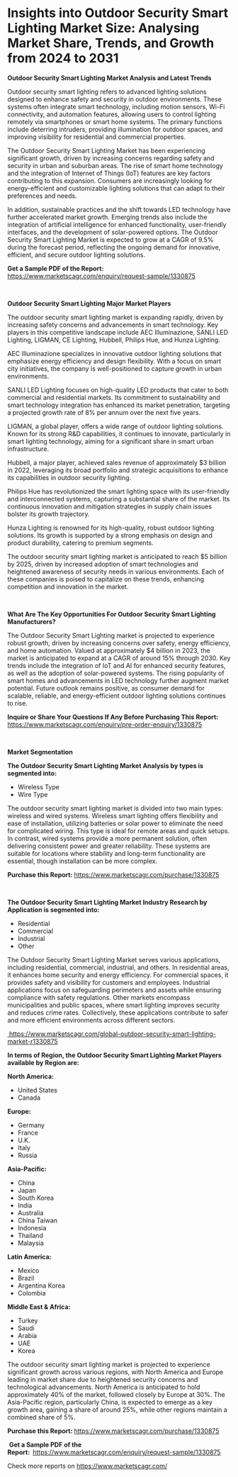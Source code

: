 <p><h1>Insights into Outdoor Security Smart Lighting Market Size: Analysing Market Share, Trends, and Growth from 2024 to 2031</h1></p><p><strong>Outdoor Security Smart Lighting Market Analysis and Latest Trends</strong></p>
<p><p>Outdoor security smart lighting refers to advanced lighting solutions designed to enhance safety and security in outdoor environments. These systems often integrate smart technology, including motion sensors, Wi-Fi connectivity, and automation features, allowing users to control lighting remotely via smartphones or smart home systems. The primary functions include deterring intruders, providing illumination for outdoor spaces, and improving visibility for residential and commercial properties.</p><p>The Outdoor Security Smart Lighting Market has been experiencing significant growth, driven by increasing concerns regarding safety and security in urban and suburban areas. The rise of smart home technology and the integration of Internet of Things (IoT) features are key factors contributing to this expansion. Consumers are increasingly looking for energy-efficient and customizable lighting solutions that can adapt to their preferences and needs.</p><p>In addition, sustainable practices and the shift towards LED technology have further accelerated market growth. Emerging trends also include the integration of artificial intelligence for enhanced functionality, user-friendly interfaces, and the development of solar-powered options. The Outdoor Security Smart Lighting Market is expected to grow at a CAGR of 9.5% during the forecast period, reflecting the ongoing demand for innovative, efficient, and secure outdoor lighting solutions.</p></p>
<p><strong>Get a Sample PDF of the Report:&nbsp;</strong> <a href="https://www.marketscagr.com/enquiry/request-sample/1330875?utm_campaign=1895&utm_medium=2&utm_source=Github&utm_content=ia&utm_term=31122024&utm_id=outdoor-security-smart-lighting">https://www.marketscagr.com/enquiry/request-sample/1330875</a></p>
<p>&nbsp;</p>
<p><strong>Outdoor Security Smart Lighting Major Market Players</strong></p>
<p><p>The outdoor security smart lighting market is expanding rapidly, driven by increasing safety concerns and advancements in smart technology. Key players in this competitive landscape include AEC Illuminazione, SANLI LED Lighting, LIGMAN, CE Lighting, Hubbell, Philips Hue, and Hunza Lighting.</p><p>AEC Illuminazione specializes in innovative outdoor lighting solutions that emphasize energy efficiency and design flexibility. With a focus on smart city initiatives, the company is well-positioned to capture growth in urban environments. </p><p>SANLI LED Lighting focuses on high-quality LED products that cater to both commercial and residential markets. Its commitment to sustainability and smart technology integration has enhanced its market penetration, targeting a projected growth rate of 8% per annum over the next five years.</p><p>LIGMAN, a global player, offers a wide range of outdoor lighting solutions. Known for its strong R&D capabilities, it continues to innovate, particularly in smart lighting technology, aiming for a significant share in smart urban infrastructure.</p><p>Hubbell, a major player, achieved sales revenue of approximately $3 billion in 2022, leveraging its broad portfolio and strategic acquisitions to enhance its capabilities in outdoor security lighting. </p><p>Philips Hue has revolutionized the smart lighting space with its user-friendly and interconnected systems, capturing a substantial share of the market. Its continuous innovation and mitigation strategies in supply chain issues bolster its growth trajectory.</p><p>Hunza Lighting is renowned for its high-quality, robust outdoor lighting solutions. Its growth is supported by a strong emphasis on design and product durability, catering to premium segments.</p><p>The outdoor security smart lighting market is anticipated to reach $5 billion by 2025, driven by increased adoption of smart technologies and heightened awareness of security needs in various environments. Each of these companies is poised to capitalize on these trends, enhancing competition and innovation in the market.</p></p>
<p>&nbsp;</p>
<p><strong>What Are The Key Opportunities For Outdoor Security Smart Lighting Manufacturers?</strong></p>
<p><p>The Outdoor Security Smart Lighting market is projected to experience robust growth, driven by increasing concerns over safety, energy efficiency, and home automation. Valued at approximately $4 billion in 2023, the market is anticipated to expand at a CAGR of around 15% through 2030. Key trends include the integration of IoT and AI for enhanced security features, as well as the adoption of solar-powered systems. The rising popularity of smart homes and advancements in LED technology further augment market potential. Future outlook remains positive, as consumer demand for scalable, reliable, and energy-efficient outdoor lighting solutions continues to rise.</p></p>
<p><strong>Inquire or Share Your Questions If Any Before Purchasing This Report:</strong> <a href="https://www.marketscagr.com/enquiry/pre-order-enquiry/1330875?utm_campaign=1895&utm_medium=2&utm_source=Github&utm_content=ia&utm_term=31122024&utm_id=outdoor-security-smart-lighting">https://www.marketscagr.com/enquiry/pre-order-enquiry/1330875</a></p>
<p>&nbsp;</p>
<p><strong>Market Segmentation</strong></p>
<p><strong>The Outdoor Security Smart Lighting Market Analysis by types is segmented into:</strong></p>
<p><ul><li>Wireless Type</li><li>Wire Type</li></ul></p>
<p><p>The outdoor security smart lighting market is divided into two main types: wireless and wired systems. Wireless smart lighting offers flexibility and ease of installation, utilizing batteries or solar power to eliminate the need for complicated wiring. This type is ideal for remote areas and quick setups. In contrast, wired systems provide a more permanent solution, often delivering consistent power and greater reliability. These systems are suitable for locations where stability and long-term functionality are essential, though installation can be more complex.</p></p>
<p><strong>Purchase this Report:&nbsp;</strong><a href="https://www.marketscagr.com/purchase/1330875?utm_campaign=1895&utm_medium=2&utm_source=Github&utm_content=ia&utm_term=31122024&utm_id=outdoor-security-smart-lighting">https://www.marketscagr.com/purchase/1330875</a></p>
<p>&nbsp;</p>
<p><strong>The Outdoor Security Smart Lighting Market Industry Research by Application is segmented into:</strong></p>
<p><ul><li>Residential</li><li>Commercial</li><li>Industrial</li><li>Other</li></ul></p>
<p><p>The Outdoor Security Smart Lighting Market serves various applications, including residential, commercial, industrial, and others. In residential areas, it enhances home security and energy efficiency. For commercial spaces, it provides safety and visibility for customers and employees. Industrial applications focus on safeguarding perimeters and assets while ensuring compliance with safety regulations. Other markets encompass municipalities and public spaces, where smart lighting improves security and reduces crime rates. Collectively, these applications contribute to safer and more efficient environments across different sectors.</p></p>
<p><a href="https://www.marketscagr.com/global-outdoor-security-smart-lighting-market-r1330875?utm_campaign=1895&utm_medium=2&utm_source=Github&utm_content=ia&utm_term=31122024&utm_id=outdoor-security-smart-lighting">&nbsp;https://www.marketscagr.com/global-outdoor-security-smart-lighting-market-r1330875</a></p>
<p><strong>In terms of Region, the Outdoor Security Smart Lighting Market Players available by Region are:</strong></p>
<p>
    <p> <strong> North America: </strong>
        <ul>
            <li>United States</li>
            <li>Canada</li>
        </ul>
        </p> 
    <p> <strong> Europe: </strong>
        <ul>
            <li>Germany</li>
            <li>France</li>
            <li>U.K.</li>
            <li>Italy</li>
            <li>Russia</li>
        </ul>
        </p> 
    <p> <strong> Asia-Pacific: </strong>
        <ul>
            <li>China</li>
            <li>Japan</li>
            <li>South Korea</li>
            <li>India</li>
            <li>Australia</li>
            <li>China Taiwan</li>
            <li>Indonesia</li>
            <li>Thailand</li>
            <li>Malaysia</li>
        </ul>
        </p> 
    <p> <strong> Latin America: </strong>
        <ul>
            <li>Mexico</li>
            <li>Brazil</li>
            <li>Argentina Korea</li>
            <li>Colombia</li>
        </ul>
        </p> 
    <p> <strong> Middle East & Africa: </strong>
        <ul>
            <li>Turkey</li>
            <li>Saudi</li>
            <li>Arabia</li>
            <li>UAE</li>
            <li>Korea</li>
        </ul>
    </p>
    </p>
<p><p>The outdoor security smart lighting market is projected to experience significant growth across various regions, with North America and Europe leading in market share due to heightened security concerns and technological advancements. North America is anticipated to hold approximately 40% of the market, followed closely by Europe at 30%. The Asia-Pacific region, particularly China, is expected to emerge as a key growth area, gaining a share of around 25%, while other regions maintain a combined share of 5%.</p></p>
<p><strong>Purchase this Report: </strong><a href="https://www.marketscagr.com/purchase/1330875?utm_campaign=1895&utm_medium=2&utm_source=Github&utm_content=ia&utm_term=31122024&utm_id=outdoor-security-smart-lighting">https://www.marketscagr.com/purchase/1330875</a></p>
<p>&nbsp;<strong>Get a Sample PDF of the Report:&nbsp;&nbsp;</strong><a href="https://www.marketscagr.com/enquiry/request-sample/1330875?utm_campaign=1895&utm_medium=2&utm_source=Github&utm_content=ia&utm_term=31122024&utm_id=outdoor-security-smart-lighting">https://www.marketscagr.com/enquiry/request-sample/1330875</a></p>
<p><strong></strong></p>
<p>Check more reports on <a href="https://www.marketscagr.com/?utm_campaign=1895&utm_medium=2&utm_source=Github&utm_content=ia&utm_term=31122024&utm_id=outdoor-security-smart-lighting">https://www.marketscagr.com/</a></p>